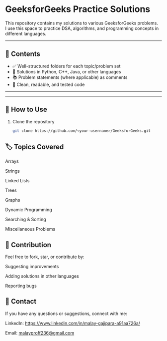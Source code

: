 # GeeksforGeeks Practice Solutions

This repository contains my solutions to various GeeksforGeeks problems.  
I use this space to practice DSA, algorithms, and programming concepts in different languages.

---

## 📂 Contents

- ✅ Well-structured folders for each topic/problem set
- 📌 Solutions in Python, C++, Java, or other languages
- 📚 Problem statements (where applicable) as comments
- 📝 Clean, readable, and tested code

---


---

## 🚀 How to Use

1. Clone the repository  
   ```bash
   git clone https://github.com/<your-username>/GeeksforGeeks.git
   ```

## 🏷️ Topics Covered
Arrays

Strings

Linked Lists

Trees

Graphs

Dynamic Programming

Searching & Sorting

Miscellaneous Problems

## 🙌 Contribution
Feel free to fork, star, or contribute by:

Suggesting improvements

Adding solutions in other languages

Reporting bugs

## 📧 Contact
If you have any questions or suggestions, connect with me:

LinkedIn: https://www.linkedin.com/in/malay-gajipara-a91aa726a/

Email: malayproff236@gmail.com
